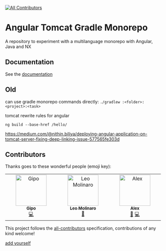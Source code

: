 [![All Contributors](https://img.shields.io/github/all-contributors/gipo355/angular-tomcat-gradle-monorepo?color=ee8449&style=flat-square)](##contributors)

# Angular Tomcat Gradle Monorepo

A repository to experiment with a multilanguage monorepo with Angular, Java and
NX

## Documentation

See the
[documentation](https://gipo355.github.io/angular-tomcat-gradle-monorepo/)

## Old

can use gradle monorepo commands directly:
`./gradlew :<folder>:<project>:<task>`

tomcat rewrite rules for angular

`ng build --base-href /hello/`

<https://medium.com/@nithin.biliya/deploying-angular-application-on-tomcat-server-fixing-deep-linking-issue-577565fe303d>

## Contributors

Thanks goes to these wonderful people (emoji key):

<!-- ALL-CONTRIBUTORS-LIST:START - Do not remove or modify this section -->
<!-- prettier-ignore-start -->
<!-- markdownlint-disable -->
<table>
  <tbody>
    <tr>
      <td align="center" valign="top" width="14.28%"><a href="https://github.com/gipo355"><img src="https://avatars.githubusercontent.com/u/91525512?v=4?s=100" width="100px;" alt="Gipo"/><br /><sub><b>Gipo</b></sub></a><br /><a href="#code-gipo355" title="Code">💻</a></td>
      <td align="center" valign="top" width="14.28%"><a href="https://github.com/leomolinaro"><img src="https://avatars.githubusercontent.com/u/40320886?v=4?s=100" width="100px;" alt="Leo Molinaro"/><br /><sub><b>Leo Molinaro</b></sub></a><br /><a href="#ideas-leomolinaro" title="Ideas, Planning, & Feedback">🤔</a></td>
      <td align="center" valign="top" width="14.28%"><a href="https://github.com/alex-beggiato"><img src="https://avatars.githubusercontent.com/u/96126927?v=4?s=100" width="100px;" alt="Alex"/><br /><sub><b>Alex</b></sub></a><br /><a href="#ideas-alex-beggiato" title="Ideas, Planning, & Feedback">🤔</a> <a href="#code-alex-beggiato" title="Code">💻</a></td>
    </tr>
  </tbody>
</table>

<!-- markdownlint-restore -->
<!-- prettier-ignore-end -->

<!-- ALL-CONTRIBUTORS-LIST:END -->

This project follows the
[all-contributors](https://github.com/kentcdodds/all-contributors)
specification, contributions of any kind welcome!

[add yourself](https://allcontributors.org/docs/en/bot/usage)
